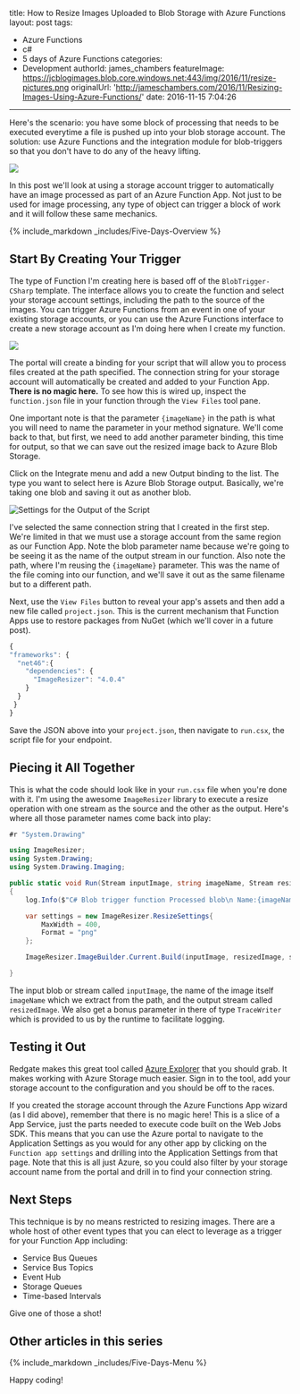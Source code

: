 title: How to Resize Images Uploaded to Blob Storage with Azure Functions
layout: post
tags:
  - Azure Functions
  - c#
  - 5 days of Azure Functions
categories:
  - Development
authorId: james_chambers
featureImage: https://jcblogimages.blob.core.windows.net:443/img/2016/11/resize-pictures.png
originalUrl: 'http://jameschambers.com/2016/11/Resizing-Images-Using-Azure-Functions/'
date: 2016-11-15 7:04:26
---
Here's the scenario: you have some block of processing that needs to be executed everytime a file is pushed up into your blob storage account.  The solution: use Azure Functions and the integration module for blob-triggers so that you don't have to do any of the heavy lifting.

![](https://jcblogimages.blob.core.windows.net:443/img/2016/11/resize-pictures.png)

In this post we'll look at using a storage account trigger to automatically have an image processed as part of an Azure Function App. Not just to be used for image processing, any type of object can trigger a block of work and it will follow these same mechanics.

<!-- more -->

{% include_markdown _includes/Five-Days-Overview %}

## Start By Creating Your Trigger
The type of Function I'm creating here is based off of the `BlobTrigger-CSharp` template. The interface allows you to create the function and select your storage account settings, including the path to the source of the images. You can trigger Azure Functions from an event in one of your existing storage accounts, or you can use the Azure Functions interface to create a new storage account as I'm doing here when I create my function. 

![](https://jcblogimages.blob.core.windows.net:443/img/2016/11/create-trigger-function.png)

The portal will create a binding for your script that will allow you to process files created at the path specified. The connection string for your storage account will automatically be created and added to your Function App. **There is no magic here.** To see how this is wired up, inspect the `function.json` file in your function through the `View Files` tool pane.

One important note is that the parameter `{imageName}` in the path is what you will need to name the parameter in your method signature. We'll come back to that, but first, we need to add another parameter binding, this time for output, so that we can save out the resized image back to Azure Blob Storage. 

Click on the Integrate menu and add a new Output binding to the list. The type you want to select here is Azure Blob Storage output. Basically, we're taking one blob and saving it out as another blob.

![Settings for the Output of the Script](https://jcblogimages.blob.core.windows.net:443/img/2016/11/function-output-blob.png)

I've selected the same connection string that I created in the first step. We're limited in that we must use a storage account from the same region as our Function App. Note the blob parameter name because we're going to be seeing it as the name of the output stream in our function. Also note the path, where I'm reusing the `{imageName}` parameter. This was the name of the file coming into our function, and we'll save it out as the same filename but to a different path.

Next, use the `View Files` button to reveal your app's assets and then add a new file called `project.json`. This is the current mechanism that Function Apps use to restore packages from NuGet (which we'll cover in a future post).

``` javascript
{
"frameworks": {
  "net46":{
    "dependencies": {
      "ImageResizer": "4.0.4"
    }
  }
 }
}
```

Save the JSON above into your `project.json`, then navigate to `run.csx`, the script file for your endpoint. 

## Piecing it All Together
This is what the code should look like in your `run.csx` file when you're done with it. I'm using the awesome `ImageResizer` library to execute a resize operation with one stream as the source and the other as the output. Here's where all those parameter names come back into play:

``` csharp
#r "System.Drawing"

using ImageResizer;
using System.Drawing;
using System.Drawing.Imaging;

public static void Run(Stream inputImage, string imageName, Stream resizedImage, TraceWriter log)
{
    log.Info($"C# Blob trigger function Processed blob\n Name:{imageName} \n Size: {inputImage.Length} Bytes");

    var settings = new ImageResizer.ResizeSettings{
        MaxWidth = 400,
        Format = "png"
    };

    ImageResizer.ImageBuilder.Current.Build(inputImage, resizedImage, settings);

}
```

The input blob or stream called `inputImage`, the name of the image itself `imageName` which we extract from the path, and the output stream called `resizedImage`. We also get a bonus parameter in there of type `TraceWriter` which is provided to us by the runtime to facilitate logging.

## Testing it Out
Redgate makes this great tool called [Azure Explorer](http://www.red-gate.com/products/azure-development/azure-explorer/) that you should grab. It makes working with Azure Storage much easier. Sign in to the tool, add your storage account to the configuration and you should be off to the races. 

If you created the storage account through the Azure Functions App wizard (as I did above), remember that there is no magic here! This is a slice of a App Service, just the parts needed to execute code built on the Web Jobs SDK. This means that you can use the Azure portal to navigate to the Application Settings as you would for any other app by clicking on the `Function app settings` and drilling into the Application Settings from that page. Note that this is all just Azure, so you could also filter by your storage account name from the portal and drill in to find your connection string. 

## Next Steps

This technique is by no means restricted to resizing images. There are a whole host of other event types that you can elect to leverage as a trigger for your Function App including:
 - Service Bus Queues
 - Service Bus Topics
 - Event Hub
 - Storage Queues
 - Time-based Intervals

Give one of those a shot!

## Other articles in this series
{% include_markdown _includes/Five-Days-Menu %}

Happy coding!  

